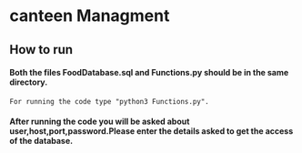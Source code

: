 # canteen Managment

## How to run 

#### Both the files FoodDatabase.sql and Functions.py should be in the same directory.
```For running the code type "python3 Functions.py".```
#### After running the code you will be asked about user,host,port,password.Please enter the details asked to get the access of the database.
